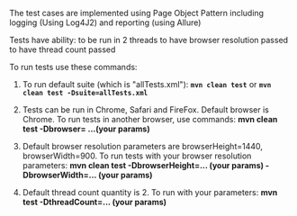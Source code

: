 The test cases are implemented using Page Object Pattern including logging (Using Log4J2)
and reporting (using Allure)

Tests have ability:
to be run in 2 threads
to have browser resolution passed
to have thread count passed

To run tests use these commands:

1) To run default suite (which is "allTests.xml"):
   **`mvn clean test`**
   or
   **`mvn clean test -Dsuite=allTests.xml`**

2) Tests can be run in Chrome, Safari and FireFox.
   Default browser is Chrome. To run tests in another browser, use commands:
   **mvn clean test -Dbrowser= ...(your params)**

3) Default browser resolution parameters are browserHeight=1440, browserWidth=900.
   To run tests with your browser resolution parameters:
   **mvn clean test -DbrowserHeight=... (your params) -DbrowserWidth=... (your params)**

4) Default thread count quantity is 2. To run with your parameters:
   **mvn test -DthreadCount=... (your params)**